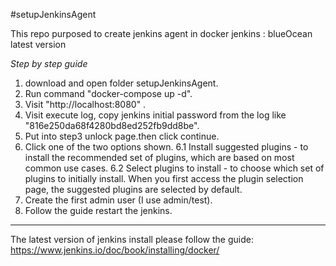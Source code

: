 #setupJenkinsAgent

This repo purposed to create jenkins agent in docker 
jenkins : blueOcean latest version

*Step by step guide*
1. download and open folder setupJenkinsAgent.
2. Run command "docker-compose up -d".
3. Visit "http://localhost:8080" .
4. Visit execute log, copy jenkins initial password from the log like "816e250da68f4280bd8ed252fb9dd8be".
5. Put into step3 unlock page.then click continue.
6. Click one of the two options shown.
6.1 Install suggested plugins - to install the recommended set of plugins, which are based on most common use cases.
6.2 Select plugins to install - to choose which set of plugins to initially install. When you first access the plugin selection page, the suggested plugins are selected by default.
7. Create the first admin user (I use admin/test).
8. Follow the guide restart the jenkins.

--------------------------------------------------------------------
The latest version of jenkins install please follow the guide:
https://www.jenkins.io/doc/book/installing/docker/

